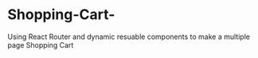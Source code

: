 # Shopping-Cart-
Using React Router and dynamic resuable components to make a multiple page Shopping Cart 
